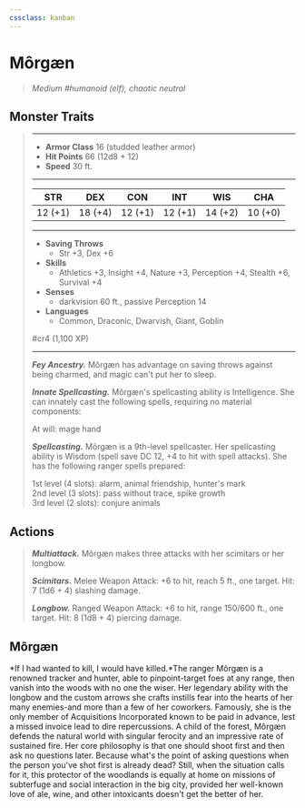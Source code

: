 ```yaml
---
cssclass: kanban
---
```


# Môrgæn
>*Medium #humanoid (elf), chaotic neutral*
## Monster Traits
>___
>- **Armor Class** 16 (studded leather armor)
>- **Hit Points** 66 (12d8 + 12)
>- **Speed** 30 ft.
>___
>|STR|DEX|CON|INT|WIS|CHA|
>|:---:|:---:|:---:|:---:|:---:|:---:|
>|12 (+1)|18 (+4)|12 (+1)|12 (+1)|14 (+2)|10 (+0)|
>___
>- **Saving Throws**
>	 - Str +3, Dex +6
>- **Skills**
>	 - Athletics +3, Insight +4, Nature +3, Perception +4, Stealth +6, Survival +4
>- **Senses**
>	 - darkvision 60 ft., passive Perception 14
>- **Languages**
>	 - Common, Draconic, Dwarvish, Giant, Goblin
>
> #cr4 (1,100 XP)
>___
>***Fey Ancestry.*** Môrgæn has advantage on saving throws against being charmed, and magic can't put her to sleep.  
>
>***Innate Spellcasting.*** Môrgæn's spellcasting ability is Intelligence. She can innately cast the following spells, requiring no material components:  
>
>At will: mage hand  
>
>
>***Spellcasting.*** Môrgæn is a 9th-level spellcaster. Her spellcasting ability is Wisdom (spell save DC 12, +4 to hit with spell attacks). She has the following ranger spells prepared:  
>
>1st level (4 slots): alarm, animal friendship, hunter's mark  
>2nd level (3 slots): pass without trace, spike growth  
>3rd level (2 slots): conjure animals  
>
## Actions
>***Multiattack.*** Môrgæn makes three attacks with her scimitars or her longbow.  
>
>***Scimitars.*** Melee Weapon Attack: +6 to hit, reach 5 ft., one target. Hit: 7 (1d6 + 4) slashing damage.  
>
>***Longbow.*** Ranged Weapon Attack: +6 to hit, range 150/600 ft., one target. Hit: 8 (1d8 + 4) piercing damage.
## Môrgæn
*If I had wanted to kill, I would have killed.*The ranger Môrgæn is a renowned tracker and hunter, able to pinpoint-target foes at any range, then vanish into the woods with no one the wiser. Her legendary ability with the longbow and the custom arrows she crafts instills fear into the hearts of her many enemies-and more than a few of her coworkers. Famously, she is the only member of Acquisitions Incorporated known to be paid in advance, lest a missed invoice lead to dire repercussions.
A child of the forest, Môrgæn defends the natural world with singular ferocity and an impressive rate of sustained fire. Her core philosophy is that one should shoot first and then ask no questions later. Because what's the point of asking questions when the person you've shot first is already dead? Still, when the situation calls for it, this protector of the woodlands is equally at home on missions of subterfuge and social interaction in the big city, provided her well-known love of ale, wine, and other intoxicants doesn't get the better of her.